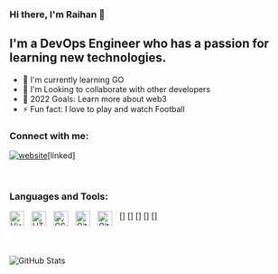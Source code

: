 ### Hi there, I'm Raihan 👋

## I'm a DevOps Engineer who has a passion for learning new technologies.
-   🔭 I'm currently learning GO
-   🌱 I'm Looking to collaborate with other developers
-   🥅 2022 Goals: Learn more about web3
-   ⚡ Fun fact: I love to play and watch Football

### Connect with me:

[![website](./img/linkedin-light.svg)](https://www.linkedin.com/in/raihan-a-843296157/-light-mode-only)[linked]

<br />

### Languages and Tools:

[<img align="left" alt="Visual Studio Code" width="26px" src="https://cdn.jsdelivr.net/gh/devicons/devicon/icons/vscode/vscode-original.svg" style="padding-right:10px;" />]
[<img align="left" alt="HTML5" width="26px" src="https://cdn.jsdelivr.net/gh/devicons/devicon/icons/html5/html5-original.svg" style="padding-right:10px;" />]
[<img align="left" alt="CSS3" width="26px" src="https://cdn.jsdelivr.net/gh/devicons/devicon/icons/css3/css3-original.svg" style="padding-right:10px;" />]
[<img align="left" alt="Git" width="26px" src="https://cdn.jsdelivr.net/gh/devicons/devicon/icons/git/git-original.svg" style="padding-right:10px;" />]
[<img align="left" alt="GitHub" width="26px" src="https://user-images.githubusercontent.com/3369400/139448065-39a229ba-4b06-434b-bc67-616e2ed80c8f.png" style="padding-right:10px;" />]

<br />
<br />

![GitHub Stats](https://github-readme-stats.vercel.app/api?username=raihan11x&theme=radical)
